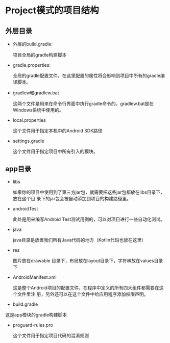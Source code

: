 # Project模式的项目结构

## 外层目录

- 外层的build.gradle:

  项目全局的gradle构建脚本

- gradle.properties:

  全局的gradle配置文件，在这里配置的属性将会影响到项目中所有的gradle编 译脚本。

- gradlew和gradlew.bat

  这两个文件是用来在命令行界面中执行gradle命令的，gradlew.bat是在Windows系统中使用的。

- local.properties

  这个文件用于指定本机中的Android SDK路径

- settings.gradle

  这个文件用于指定项目中所有引入的模块。

## app目录

- libs

  如果你的项目中使用到了第三方jar包，就需要把这些jar包都放在libs目录下，放在这个目 录下的jar包会被自动添加到项目的构建路径里。

- androidTest

  此处是用来编写Android Test测试用例的，可以对项目进行一些自动化测试。

- java

  java目录是放置我们所有Java代码的地方（Kotlin代码也放在这里）

- res

  图片放在drawable 目录下，布局放在layout目录下，字符串放在values目录下

- AndroidManifest.xml

  这是整个Android项目的配置文件，在程序中定义的所有四大组件都需要在这个文件里注 册，另外还可以在这个文件中给应用程序添加权限声明。

-  build.gradle

  这是app模块的gradle构建脚本

- proguard-rules.pro

  这个文件用于指定项目代码的混淆规则